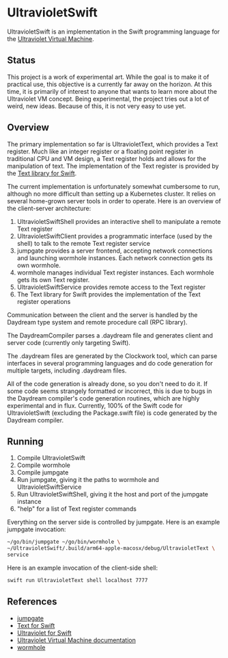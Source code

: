 # UltravioletSwift

UltravioletSwift is an implementation in the Swift programming language for the [Ultraviolet Virtual Machine](https://github.com/blanu/Ultraviolet).

## Status

This project is a work of experimental art. While the goal is to make it of practical use, this objective is a currently far away on the horizon.
At this time, it is primarily of interest to anyone that wants to learn more about the Ultraviolet VM concept.
Being experimental, the project tries out a lot of weird, new ideas. Because of this, it is not very easy to use yet.

## Overview

The primary implementation so far is UltravioletText, which provides a Text register. Much like an integer register or
a floating point register in traditional CPU and VM design, a Text register holds and allows for the manipulation of
text. The implementation of the Text register is provided by the [Text library for Swift](https://github.com/OperatorFoundation/Text).

The current implementation is unfortunately somewhat cumbersome to run, although no more difficult than setting up a
Kubernetes cluster. It relies on several home-grown server tools in order to operate. Here is an overview of the
client-server architecture:

1. UltravioletSwiftShell provides an interactive shell to manipulate a remote Text register
2. UltravioletSwiftClient provides a programmatic interface (used by the shell) to talk to the remote Text register service
3. jumpgate provides a server frontend, accepting network connections and launching wormhole instances. Each network connection gets its own wormhole.
4. wormhole manages individual Text register instances. Each wormhole gets its own Text register.
5. UltravioletSwiftService provides remote access to the Text register
6. The Text library for Swift provides the implementation of the Text register operations

Communication between the client and the server is handled by the Daydream type system and remote procedure call (RPC library).

The DaydreamCompiler parses a .daydream file and generates client and server code (currently only targeting Swift).

The .daydream files are generated by the Clockwork tool, which can parse interfaces in several programming languages and
do code generation for multiple targets, including .daydream files.

All of the code generation is already done, so you don't need to do it. If some code seems strangely formatted or
incorrect, this is due to bugs in the Daydream compiler's code generation routines, which are highly experimental and in
flux. Currently, 100% of the Swift code for UltravioletSwift (excluding the Package.swift file) is code generated by
the Daydream compiler.

## Running

1. Compile UltravioletSwift
2. Compile wormhole
3. Compile jumpgate
4. Run jumpgate, giving it the paths to wormhole and UltravioletSwiftService
5. Run UltravioletSwiftShell, giving it the host and port of the jumpgate instance
6. "help" for a list of Text register commands

Everything on the server side is controlled by jumpgate. Here is an example jumpgate invocation:

```bash
~/go/bin/jumpgate ~/go/bin/wormhole \
~/UltravioletSwift/.build/arm64-apple-macosx/debug/UltravioletText \
service
```

Here is an example invocation of the client-side shell:

```bash
swift run UltravioletText shell localhost 7777
```

## References

- [jumpgate](https://github.com/blanu/jumpgate)
- [Text for Swift](https://github.com/OperatorFoundation/Text)
- [Ultraviolet for Swift](https://github.com/blanu/UltravioletSwift)
- [Ultraviolet Virtual Machine documentation](https://github.com/blanu/Ultraviolet)
- [wormhole](https://github.com/blanu/wormhole)
